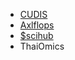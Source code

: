 * [CUDIS](https://www.cudis.xyz/)
* [Axlflops](https://axlflops.ai/)
* [$scihub](https://www.scihub.fans/)
* ThaiOmics
